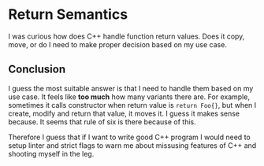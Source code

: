 # Return Semantics

I was curious how does C++ handle function return values. Does it copy, move, or do I need to make proper decision based on my use case.

## Conclusion

I guess the most suitable answer is that I need to handle them based on my use case. It feels like **too much** how many variants there are. For example, sometimes it calls constructor when return value is `return Foo{}`, but when I create, modify and return that value, it moves it. I guess it makes sense because. It seems that rule of six is there because of this.

Therefore I guess that if I want to write good C++ program I would need to setup linter and strict flags to warn me about missusing features of C++ and shooting myself in the leg.

